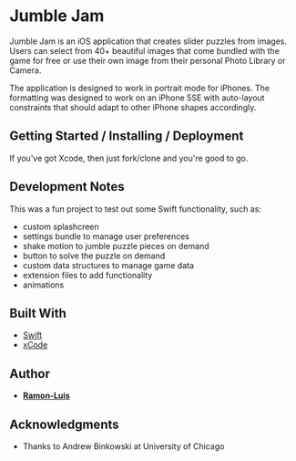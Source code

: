 # Jumble Jam

Jumble Jam is an iOS application that creates slider puzzles from images.  Users can 
select from 40+ beautiful images that come bundled with the game for free or use their 
own image from their personal Photo Library or Camera.

The application is designed to work in portrait mode for iPhones.  The formatting was
designed to work on an iPhone 5SE with auto-layout constraints that should adapt to
other iPhone shapes accordingly.

## Getting Started / Installing / Deployment

If you've got Xcode, then just fork/clone and you're good to go.

## Development Notes

This was a fun project to test out some Swift functionality, such as:
* custom splashcreen
* settings bundle to manage user preferences
* shake motion to jumble puzzle pieces on demand
* button to solve the puzzle on demand
* custom data structures to manage game data
* extension files to add functionality
* animations


## Built With

* [Swift](https://developer.apple.com/swift/)
* [xCode](https://developer.apple.com/xcode/)

## Author

* [**Ramon-Luis**](https://github.com/ramon-luis)

## Acknowledgments

* Thanks to Andrew Binkowski at University of Chicago